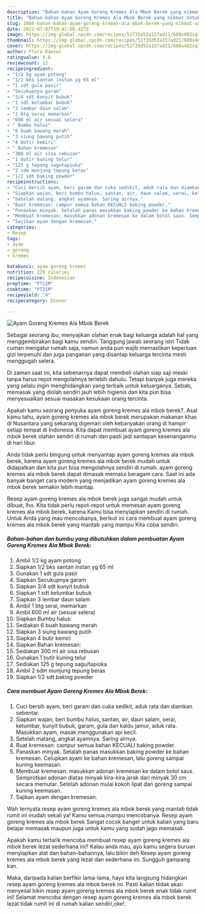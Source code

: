 ```yaml
---
description: "Bahan-bahan Ayam Goreng Kremes Ala Mbok Berek yang nikmat Untuk Jualan"
title: "Bahan-bahan Ayam Goreng Kremes Ala Mbok Berek yang nikmat Untuk Jualan"
slug: 1086-bahan-bahan-ayam-goreng-kremes-ala-mbok-berek-yang-nikmat-untuk-jualan
date: 2021-07-07T19:41:06.427Z
image: https://img-global.cpcdn.com/recipes/51f35d52a157ad21/680x482cq70/ayam-goreng-kremes-ala-mbok-berek-foto-resep-utama.jpg
thumbnail: https://img-global.cpcdn.com/recipes/51f35d52a157ad21/680x482cq70/ayam-goreng-kremes-ala-mbok-berek-foto-resep-utama.jpg
cover: https://img-global.cpcdn.com/recipes/51f35d52a157ad21/680x482cq70/ayam-goreng-kremes-ala-mbok-berek-foto-resep-utama.jpg
author: Flora Dawson
ratingvalue: 4.8
reviewcount: 12
recipeingredient:
- "1/2 kg ayam potong"
- "1/2 bks santan instan yg 65 ml"
- "1 sdt gula pasir"
- "Secukupnya garam"
- "3/4 sdt kunyit bubuk"
- "1 sdt ketumbar bubuk"
- "3 lembar daun salam"
- "1 btg serai memarkan"
- "600 ml air sesuai selera"
- " Bumbu halus"
- "6 buah bawang merah"
- "3 siung bawang putih"
- "4 butir kemiri"
- " Bahan kremesan"
- "300 ml air sisa rebusan"
- "1 butir kuning telur"
- "125 g tepung sagutapioka"
- "2 sdm munjung tepung beras"
- "1/2 sdt baking powder"
recipeinstructions:
- "Cuci bersih ayam, beri garam dan cuka sedikit, aduk rata dan diamkan sebentar."
- "Siapkan wajan, beri bumbu halus, santan, air, daun salam, serai, ketumbar, kunyit bubuk, garam, gula dan kaldu jamur, aduk rata. Masukkan ayam, masak menggunakan api kecil."
- "Setelah matang, angkat ayamnya. Saring airnya."
- "Buat kremesan: campur semua bahan KECUALI baking powder."
- "Panaskan minyak. Setalah panas masukkan baking powder ke bahan kremesan. Celupkan ayam ke bahan kremesan, lalu goreng sampai kuning keemasan."
- "Membuat kremesan: masukkan adonan kremesan ke dalam botol saus. Semprotkan adonan diatas minyak kira-kira jarak dari minyak 30 cm secara memutar. Setelah adonan mulai kokoh lipat dan goreng sampai kuning keemasan."
- "Sajikan ayam dengan kremesan."
categories:
- Resep
tags:
- ayam
- goreng
- kremes

katakunci: ayam goreng kremes 
nutrition: 229 calories
recipecuisine: Indonesian
preptime: "PT12M"
cooktime: "PT31M"
recipeyield: "4"
recipecategory: Dinner

---
```



![Ayam Goreng Kremes Ala Mbok Berek](https://img-global.cpcdn.com/recipes/51f35d52a157ad21/680x482cq70/ayam-goreng-kremes-ala-mbok-berek-foto-resep-utama.jpg)

Sebagai seorang ibu, menyajikan olahan enak bagi keluarga adalah hal yang menggembirakan bagi kamu sendiri. Tanggung jawab seorang istri Tidak cuman mengatur rumah saja, namun anda pun wajib memastikan keperluan gizi terpenuhi dan juga panganan yang disantap keluarga tercinta mesti menggugah selera.

Di zaman  saat ini, kita sebenarnya dapat membeli olahan siap saji meski tanpa harus repot mengolahnya terlebih dahulu. Tetapi banyak juga mereka yang selalu ingin menghidangkan yang terbaik untuk keluarganya. Sebab, memasak yang diolah sendiri jauh lebih higienis dan kita pun bisa menyesuaikan sesuai masakan kesukaan orang tercinta. 



Apakah kamu seorang penyuka ayam goreng kremes ala mbok berek?. Asal kamu tahu, ayam goreng kremes ala mbok berek merupakan makanan khas di Nusantara yang sekarang digemari oleh kebanyakan orang di hampir setiap tempat di Indonesia. Kita dapat membuat ayam goreng kremes ala mbok berek olahan sendiri di rumah dan pasti jadi santapan kesenanganmu di hari libur.

Anda tidak perlu bingung untuk menyantap ayam goreng kremes ala mbok berek, karena ayam goreng kremes ala mbok berek mudah untuk didapatkan dan kita pun bisa mengolahnya sendiri di rumah. ayam goreng kremes ala mbok berek dapat dimasak memalui beragam cara. Saat ini ada banyak banget cara modern yang menjadikan ayam goreng kremes ala mbok berek semakin lebih mantap.

Resep ayam goreng kremes ala mbok berek juga sangat mudah untuk dibuat, lho. Kita tidak perlu repot-repot untuk memesan ayam goreng kremes ala mbok berek, karena Kamu bisa menyiapkan sendiri di rumah. Untuk Anda yang mau mencobanya, berikut ini cara membuat ayam goreng kremes ala mbok berek yang mantab yang mampu Kita coba sendiri.

<!--inarticleads1-->

##### Bahan-bahan dan bumbu yang dibutuhkan dalam pembuatan Ayam Goreng Kremes Ala Mbok Berek:

1. Ambil 1/2 kg ayam potong
1. Siapkan 1/2 bks santan instan yg 65 ml
1. Gunakan 1 sdt gula pasir
1. Siapkan Secukupnya garam
1. Siapkan 3/4 sdt kunyit bubuk
1. Siapkan 1 sdt ketumbar bubuk
1. Siapkan 3 lembar daun salam
1. Ambil 1 btg serai, memarkan
1. Ambil 600 ml air (sesuai selera)
1. Siapkan  Bumbu halus:
1. Sediakan 6 buah bawang merah
1. Siapkan 3 siung bawang putih
1. Siapkan 4 butir kemiri
1. Siapkan  Bahan kremesan:
1. Sediakan 300 ml air sisa rebusan
1. Gunakan 1 butir kuning telur
1. Sediakan 125 g tepung sagu/tapioka
1. Ambil 2 sdm munjung tepung beras
1. Siapkan 1/2 sdt baking powder




<!--inarticleads2-->

##### Cara membuat Ayam Goreng Kremes Ala Mbok Berek:

1. Cuci bersih ayam, beri garam dan cuka sedikit, aduk rata dan diamkan sebentar.
1. Siapkan wajan, beri bumbu halus, santan, air, daun salam, serai, ketumbar, kunyit bubuk, garam, gula dan kaldu jamur, aduk rata. Masukkan ayam, masak menggunakan api kecil.
1. Setelah matang, angkat ayamnya. Saring airnya.
1. Buat kremesan: campur semua bahan KECUALI baking powder.
1. Panaskan minyak. Setalah panas masukkan baking powder ke bahan kremesan. Celupkan ayam ke bahan kremesan, lalu goreng sampai kuning keemasan.
1. Membuat kremesan: masukkan adonan kremesan ke dalam botol saus. Semprotkan adonan diatas minyak kira-kira jarak dari minyak 30 cm secara memutar. Setelah adonan mulai kokoh lipat dan goreng sampai kuning keemasan.
1. Sajikan ayam dengan kremesan.




Wah ternyata resep ayam goreng kremes ala mbok berek yang mantab tidak rumit ini mudah sekali ya! Kamu semua mampu mencobanya. Resep ayam goreng kremes ala mbok berek Sangat cocok banget untuk kalian yang baru belajar memasak maupun juga untuk kamu yang sudah jago memasak.

Apakah kamu tertarik mencoba membuat resep ayam goreng kremes ala mbok berek lezat sederhana ini? Kalau anda mau, ayo kamu segera buruan menyiapkan alat dan bahan-bahannya, lalu bikin deh Resep ayam goreng kremes ala mbok berek yang lezat dan sederhana ini. Sungguh gampang kan. 

Maka, daripada kalian berfikir lama-lama, hayo kita langsung hidangkan resep ayam goreng kremes ala mbok berek ini. Pasti kalian tiidak akan menyesal bikin resep ayam goreng kremes ala mbok berek enak tidak rumit ini! Selamat mencoba dengan resep ayam goreng kremes ala mbok berek lezat tidak rumit ini di rumah kalian sendiri,oke!.

